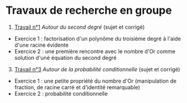 # Travaux de recherche en groupe

1) [Travail n°1](https://github.com/NaturelEtChaud/Math-premiere/blob/main/Travaux%20de%20recherche%20en%20groupe/TG_1_Seconde%20degr%C3%A9.pdf) *Autour du second degré* (sujet et corrigé)
* Exercice 1 : factorisation d'un polynôme du troisième degré à l'aide d'une racine évidente
* Exercice 2 : une première rencontre avec le nombre d'Or comme solution d'uné équation du second degré

3) [Travail n°3](https://github.com/NaturelEtChaud/Math-premiere/blob/main/Travaux%20de%20recherche%20en%20groupe/TG_3_Probabilit%C3%A9%20conditionnelle.pdf)  *Autour de la probabilité conditionnelle* (sujet et corrigé)
* Exercice 1 : une petite propriété du nombre d'Or (manipulation de fraction, de racine carré et d'identité remarquable)
* Exercice 2 : probabilité conditionnelle
